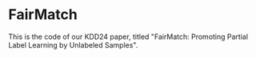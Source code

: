 # FairMatch
This is the code of our KDD24 paper, titled "FairMatch: Promoting Partial Label Learning by Unlabeled Samples".
